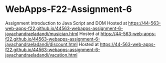 # WebApps-F22-Assignment-6
Assignment introduction to Java Script and DOM
Hosted at https://44-563-web-apps-f22.github.io/44563-webapps-assignment-6-jayachandraeladandi/musician.html
Hosted at https://44-563-web-apps-f22.github.io/44563-webapps-assignment-6-jayachandraeladandi/discount.html
Hosted at https://44-563-web-apps-f22.github.io/44563-webapps-assignment-6-jayachandraeladandi/vacation.html
